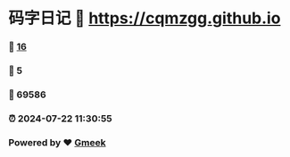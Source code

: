# 码字日记 :link: https://cqmzgg.github.io 
### :page_facing_up: [16](https://cqmzgg.github.io/tag.html) 
### :speech_balloon: 5 
### :hibiscus: 69586 
### :alarm_clock: 2024-07-22 11:30:55 
### Powered by :heart: [Gmeek](https://github.com/Meekdai/Gmeek)
